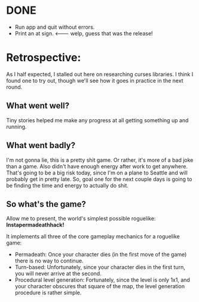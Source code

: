 # DONE

* Run app and quit without errors.
* Print an at sign. &lt;--- welp, guess that was the release!

# Retrospective:

As I half expected, I stalled out here on researching curses libraries. I
think I found one to try out, though we'll see how it goes in practice in
the next round.

## What went well?

Tiny stories helped me make any progress at all getting something up and
running.

## What went badly?

I'm not gonna lie, this is a pretty shit game. Or rather, it's more of a
bad joke than a game. Also didn't have enough energy after work to get
anywhere. That's going to be a big risk today, since I'm on a plane to
Seattle and will probably get in pretty late. So, goal one for the next
couple days is going to be finding the time and energy to actually do
shit.

## So what's the game?

Allow me to present, the world's simplest possible roguelike:
**Instapermadeathhack!**

It implements all three of the core gameplay mechanics for a roguelike
game:

* Permadeath: Once your character dies (in the first move of the game)
  there is no way to continue.
* Turn-based: Unfortunately, since your character dies in the first turn,
  you will never arrive at the second.
* Procedural level generation: Fortunately, since the level is only 1x1,
  and your character obscures that square of the map, the level generation
  procedure is rather simple.
